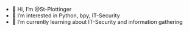 - 👋 Hi, I’m @St-Plottinger
- 👀 I’m interested in  Python, bpy, IT-Security
- 🌱 I’m currently learning about IT-Security and information gathering

<!---
St-Plottinger/St-Plottinger is a ✨ special ✨ repository because its `README.md` (this file) appears on your GitHub profile.
You can click the Preview link to take a look at your changes.
--->

